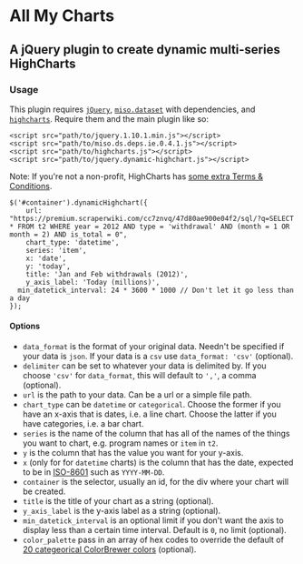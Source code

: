 # All My Charts

## A jQuery plugin to create dynamic multi-series HighCharts

### Usage

This plugin requires <a href="" target="_blank">`jQuery`</a>, <a href="https://github.com/misoproject/dataset" target="_blank">`miso.dataset`</a> with dependencies, and <a href="http://www.highcharts.com/" target="_blank">`highcharts`</a>. Require them and the main plugin like so:

````
<script src="path/to/jquery.1.10.1.min.js"></script>
<script src="path/to/miso.ds.deps.ie.0.4.1.js"></script>
<script src="path/to/highcharts.js"></script>
<script src="path/to/jquery.dynamic-highchart.js"></script>
````

Note: If you're not a non-profit, HighCharts has [some extra Terms & Conditions](http://shop.highsoft.com/highcharts.html).

````
$('#container').dynamicHighchart({
	url: "https://premium.scraperwiki.com/cc7znvq/47d80ae900e04f2/sql/?q=SELECT * FROM t2 WHERE year = 2012 AND type = 'withdrawal' AND (month = 1 OR month = 2) AND is_total = 0",
	chart_type: 'datetime',
	series: 'item',
	x: 'date',
	y: 'today',
	title: 'Jan and Feb withdrawals (2012)',
	y_axis_label: 'Today (millions)',
  min_datetick_interval: 24 * 3600 * 1000 // Don't let it go less than a day
});
````

#### Options

* `data_format` is the format of your original data. Needn't be specified if your data is `json`. If your data is a `csv` use `data_format: 'csv'` (optional).
* `delimiter` can be set to whatever your data is delimited by. If you choose `'csv'` for `data_format`, this will default to `','`, a comma (optional).
* `url` is the path to your data. Can be a url or a simple file path.
* `chart_type` can be `datetime` or `categorical`. Choose the former if you have an x-axis that is dates, i.e. a line chart. Choose the latter if you have categories, i.e. a bar chart.
* `series` is the name of the column that has all of the names of the things you want to chart, e.g. program names or `item` in `t2`.
* `y` is the column that has the value you want for your y-axis.
* `x` (only for for `datetime` charts) is the column that has the date, expected to be in [ISO-8601](http://en.wikipedia.org/wiki/ISO_8601) such as `YYYY-MM-DD`.
* `container` is the selector, usually an id, for the div where your chart will be created.
* `title` is the title of your chart as a string (optional).
* `y_axis_label` is the y-axis label as a string (optional).
* `min_datetick_interval` is an optional limit if you don't want the axis to display less than a certain time interval. Default is `0`, no limit (optional).
* `color_palette` pass in an array of hex codes to override the default of [20 categeorical ColorBrewer colors](https://github.com/mbostock/d3/wiki/Ordinal-Scales#categorical-colors) (optional).
